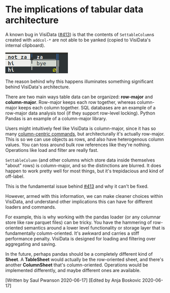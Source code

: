 # The implications of tabular data architecture

A known bug in VisiData ([#413](https://github.com/saulpw/visidata/issues/413)) is that the contents of `SettableColumn`s created with `addcol-*` are not able to be yanked (copied to VisiData's internal clipboard).

![settable](/blog/assets/2020-settable-screenshot.png)

The reason behind why this happens illuminates something significant behind VisiData's architecture.

There are two main ways table data can be organized: **row-major** and **column-major**.
Row-major keeps each row together, whereas column-major keeps each column together.
SQL databases are an example of a row-major data analysis tool (if they support row-level locking).
Python Pandas is an example of a column-major library.

Users might intuitively feel like VisiData is column-major, since it has so many [column-centric commands](/docs/columns), but architecturally it's actually row-major. 
This is so we can use objects as rows, and also have heterogenous column values.
You can toss around bulk row references like they're nothing.
Operations like load and filter are really fast.

`SettableColumn` (and other columns which store data inside themselves "about" rows) is column-major, and so the distinctions are blurred.
It does happen to work pretty well for most things, but it's trepidacious and kind of off-label.

This is the fundamental issue behind [#413](https://github.com/saulpw/visidata/issues/413) and why it can't be fixed.

However, armed with this information, we can make cleaner choices within VisiData, and understand other implications this can have for different loaders and commands.

For example, this is why working with the pandas loader (or any columnar store like raw parquet files) can be tricky.
You have the hammering of row-oriented semantics around a lower level functionality or storage layer that is fundamentally column-oriented.
It's awkward and carries a stiff performance penalty.
VisiData is designed for loading and filtering over aggregating and saving.

In the future, perhaps pandas should be a completely different kind of **Sheet**.
A **TableSheet** would actually be the row-oriented sheet, and there's another **ColumnSheet** that's column-oriented.
Operations would be implemented differently, and maybe different ones are available.

[Written by Saul Pwanson 2020-06-17]
[Edited by Anja Boskovic 2020-06-17]
